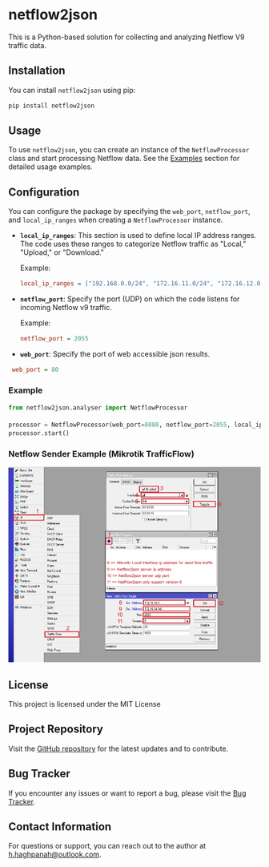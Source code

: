 # netflow2json

This is a Python-based solution for collecting and analyzing Netflow V9 traffic data.

## Installation

You can install `netflow2json` using pip:

```bash
pip install netflow2json
```

## Usage

To use `netflow2json`, you can create an instance of the `NetflowProcessor` class and start processing Netflow data. See the [Examples](#examples) section for detailed usage examples.


## Configuration

You can configure the package by specifying the `web_port`, `netflow_port`, and `local_ip_ranges` when creating a `NetflowProcessor` instance.


- **`local_ip_ranges`**: This section is used to define local IP address ranges. The code uses these ranges to categorize Netflow traffic as "Local," "Upload," or "Download."

  Example:

  ```ini
  local_ip_ranges = ["192.168.0.0/24", "172.16.11.0/24", "172.16.12.0/24", "172.16.13.0/24", "172.16.14.0/24", "172.16.16.0/24"]
  ```

- **`netflow_port`**: Specify the port (UDP) on which the code listens for incoming Netflow v9 traffic.

  Example:

  ```ini
  netflow_port = 2055
  ```

- **`web_port`**: Specify the port of web accessible json results.

 ```ini
  web_port = 80
  ```


### Example

```python
from netflow2json.analyser import NetflowProcessor

processor = NetflowProcessor(web_port=8080, netflow_port=2055, local_ip_ranges=['172.16.11.0/24','172.16.12.0/24','172.16.13.0/24','172.16.14.0/24','192.168.0.0/24','192.168.1.0/24'])
processor.start()
```

### Netflow Sender Example (Mikrotik TrafficFlow)

![Mikrotik TrafficFlow Config](/screenshots/mikrotik_traffic_flow_example.jpg)

## License

This project is licensed under the MIT License

## Project Repository

Visit the [GitHub repository](https://github.com/h-haghpanah/netflow2json) for the latest updates and to contribute.

## Bug Tracker

If you encounter any issues or want to report a bug, please visit the [Bug Tracker](https://github.com/h-haghpanah/netflow2json/issues).

## Contact Information

For questions or support, you can reach out to the author at h.haghpanah@outlook.com.


